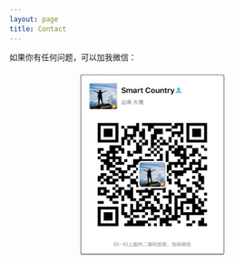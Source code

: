 ```yaml
---
layout: page
title: Contact
---
```


如果你有任何问题，可以加我微信：
<img src="/assets/img/mywechart.jpeg" width="256px" height="320px" style="display:block;margin:20px auto">
